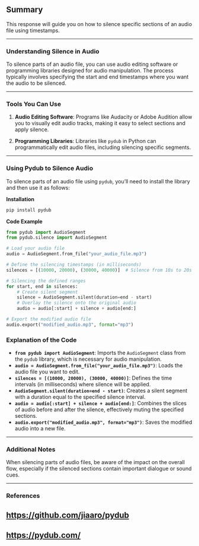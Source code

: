 ## Summary
This response will guide you on how to silence specific sections of an audio file using timestamps.

--- 

### Understanding Silence in Audio
To silence parts of an audio file, you can use audio editing software or programming libraries designed for audio manipulation. The process typically involves specifying the start and end timestamps where you want the audio to be silenced.

--- 

### Tools You Can Use
1. **Audio Editing Software**: Programs like Audacity or Adobe Audition allow you to visually edit audio tracks, making it easy to select sections and apply silence.
  
2. **Programming Libraries**: Libraries like `pydub` in Python can programmatically edit audio files, including silencing specific segments.

--- 

### Using Pydub to Silence Audio
To silence parts of an audio file using `pydub`, you’ll need to install the library and then use it as follows:

**Installation**
```bash
pip install pydub
```

**Code Example**
```python
from pydub import AudioSegment
from pydub.silence import AudioSegment

# Load your audio file
audio = AudioSegment.from_file("your_audio_file.mp3")

# Define the silencing timestamps (in milliseconds)
silences = [(10000, 20000), (30000, 40000)]  # Silence from 10s to 20s and 30s to 40s

# Silencing the defined ranges
for start, end in silences:
    # Create silent segment
    silence = AudioSegment.silent(duration=end - start)
    # Overlay the silence onto the original audio
    audio = audio[:start] + silence + audio[end:]

# Export the modified audio file
audio.export("modified_audio.mp3", format="mp3")
```

### Explanation of the Code
- **`from pydub import AudioSegment`**: Imports the `AudioSegment` class from the `pydub` library, which is necessary for audio manipulation.
- **`audio = AudioSegment.from_file("your_audio_file.mp3")`**: Loads the audio file you want to edit.
- **`silences = [(10000, 20000), (30000, 40000)]`**: Defines the time intervals (in milliseconds) where silence will be applied.
- **`AudioSegment.silent(duration=end - start)`**: Creates a silent segment with a duration equal to the specified silence interval.
- **`audio = audio[:start] + silence + audio[end:]`**: Combines the slices of audio before and after the silence, effectively muting the specified sections.
- **`audio.export("modified_audio.mp3", format="mp3")`**: Saves the modified audio into a new file. 

--- 

### Additional Notes
When silencing parts of audio files, be aware of the impact on the overall flow, especially if the silenced sections contain important dialogue or sound cues.

---

### References
## https://github.com/jiaaro/pydub
## https://pydub.com/